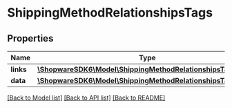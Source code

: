 # ShippingMethodRelationshipsTags

## Properties
Name | Type | Description | Notes
------------ | ------------- | ------------- | -------------
**links** | [**\ShopwareSDK6\Model\ShippingMethodRelationshipsTagsLinks**](ShippingMethodRelationshipsTagsLinks.md) |  | [optional] 
**data** | [**\ShopwareSDK6\Model\ShippingMethodRelationshipsTagsData[]**](ShippingMethodRelationshipsTagsData.md) |  | [optional] 

[[Back to Model list]](../../README.md#documentation-for-models) [[Back to API list]](../../README.md#documentation-for-api-endpoints) [[Back to README]](../../README.md)

